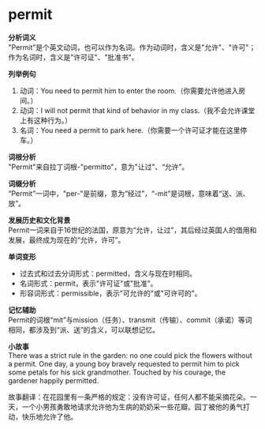 # permit

**分析词义**  
"Permit"是个英文动词，也可以作为名词。作为动词时，含义是"允许"、"许可"；作为名词时，含义是"许可证"、"批准书"。

  

**列举例句**

  

1.  动词：You need to permit him to enter the room.（你需要允许他进入房间。）
2.  动词：I will not permit that kind of behavior in my class.（我不会允许课堂上有这种行为。）
3.  名词：You need a permit to park here.（你需要一个许可证才能在这里停车。）

  

**词根分析**  
"Permit"来自拉丁词根-"permitto"，意为"让过"、“允许”。

  

**词缀分析**  
“Permit”一词中，"per-"是前缀，意为“经过”，“-mit”是词根，意味着“送、派、放”。

  

**发展历史和文化背景**  
Permit一词来自于16世纪的法国，原意为“允许，让过”，其后经过英国人的借用和发展，最终成为现在的“允许，许可”。

  

**单词变形**

  

*   过去式和过去分词形式：permitted，含义与现在时相同。
*   名词形式：permit，表示"许可证"或"批准"。
*   形容词形式：permissible，表示"可允许的"或"可许可的"。

  

**记忆辅助**  
Permit的词根“mit”与mission（任务）、transmit（传输）、commit（承诺）等词相同，都涉及到“派、送”的含义，可以联想记忆。

  

**小故事**  
There was a strict rule in the garden: no one could pick the flowers without a permit. One day, a young boy bravely requested to permit him to pick some petals for his sick grandmother. Touched by his courage, the gardener happily permitted.

  

故事翻译：在花园里有一条严格的规定：没有许可证，任何人都不能采摘花朵。一天，一个小男孩勇敢地请求允许他为生病的奶奶采一些花瓣。园丁被他的勇气打动，快乐地允许了他。
